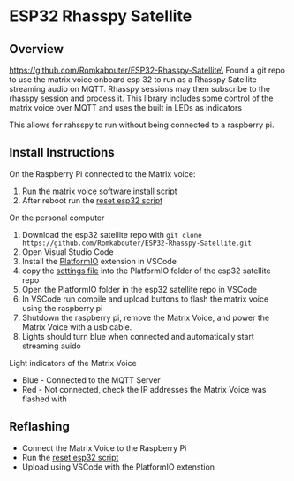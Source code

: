 
# ESP32 Rhasspy Satellite

## Overview
https://github.com/Romkabouter/ESP32-Rhasspy-Satellite\
Found a git repo to use the matrix voice onboard esp 32 to run as a Rhasspy Satellite streaming audio on MQTT. Rhasspy sessions may then subscribe to the rhasspy session and process it. This library includes some control of the matrix voice over MQTT and uses the built in LEDs as indicators

This allows for rahsspy to run without being connected to a raspberry pi.

## Install Instructions
On the Raspberry Pi connected to the Matrix voice:
1. Run the matrix voice software [install script](./matrix_install.sh)
1. After reboot run the [reset esp32 script](./reset_esp32.sh)

On the personal computer
1. Download the esp32 satellite repo with `git clone https://github.com/Romkabouter/ESP32-Rhasspy-Satellite.git`
1. Open Visual Studio Code
1. Install the [PlatformIO](https://platformio.org/) extension in VSCode
1. copy the [settings file](./settings.ini) into the PlatformIO folder of the esp32 satellite repo
1. Open the PlatformIO folder in the esp32 satellite repo in VSCode
1. In VSCode run compile and upload buttons to flash the matrix voice using the raspberry pi
1. Shutdown the raspberry pi, remove the Matrix Voice, and power the Matrix Voice with a usb cable. 
1. Lights should turn blue when connected and automatically start streaming auido

Light indicators of the Matrix Voice
- Blue - Connected to the MQTT Server
- Red - Not connected, check the IP addresses the Matrix Voice was flashed with

## Reflashing
- Connect the Matrix Voice to the Raspberry Pi 
- Run the [reset esp32 script](./reset_esp32.sh)
- Upload using VSCode with the PlatformIO extenstion

